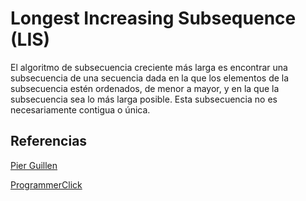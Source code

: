 # Longest Increasing Subsequence (LIS)
El algoritmo de subsecuencia creciente más larga es encontrar una subsecuencia de una secuencia dada en la que los elementos de la subsecuencia estén ordenados, de menor a mayor, y en la que la subsecuencia sea lo más larga posible. Esta subsecuencia no es necesariamente contigua o única.

## Referencias
[Pier Guillen](https://pier.guillen.com.mx/algorithms/08-dinamica/08.3-lis_lds.htm)

[ProgrammerClick](https://programmerclick.com/article/1240970462/)
